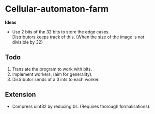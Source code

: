 # Cellular-automaton-farm
**Ideas**

* Use 2 bits of the 32 bits to store the edge cases.  
Distributors keeps track of this. (When the size of the image is not divisible by 32)

## Todo

1. Translate the program to work with bits.
2. Implement workers, (aim for generality).
3. Distributor sends of a 3 ints to each worker.

## Extension
* Compress uint32 by reducing 0s. (Requires thorough formalisations).
